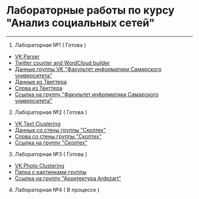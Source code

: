 # Лабораторные работы по курсу "Анализ социальных сетей"
-------

1. Лабораторная №1 ( Готова )
  * [VK Parser](https://github.com/Alexieviri/SocialNetworkAnalysis/blob/main/Lab1_VK.py)
  * [Twitter counter and WordCloud builder](https://github.com/Alexieviri/SocialNetworkAnalysis/blob/main/Lab1_Twitter.ipynb)
  * [Данные группы VK "Факультет информатики Самарского университета"](https://github.com/Alexieviri/SocialNetworkAnalysis/blob/main/Data/vk_data.csv)
  * [Данные из Твиттера](https://github.com/Alexieviri/SocialNetworkAnalysis/blob/main/Data/twitter_data.csv)
  * [Слова из Твиттера](https://github.com/Alexieviri/SocialNetworkAnalysis/blob/main/Data/all_words_twitter.txt)
  * [Ссылка на группу "Факультет информатики Самарского университета"](https://vk.com/fit.ssau)
2. Лабораторная №2 ( Готова )
  * [VK Text Clustering](https://github.com/Alexieviri/SocialNetworkAnalysis/blob/main/Lab2_VK-text-clustering.ipynb)
  * [Данные со стены группы "Сколтех"](https://github.com/Alexieviri/SocialNetworkAnalysis/blob/main/Data/skoltech.csv)
  * [Слова со стены группы "Сколтех"](https://github.com/Alexieviri/SocialNetworkAnalysis/blob/main/Data/skoltech_wall.txt)
  * [Ссылка на группу "Сколтех"](https://vk.com/skoltech)
3. Лабораторная №3 ( Готова )
  * [VK Photo Clustering](https://github.com/Alexieviri/SocialNetworkAnalysis/blob/main/Lab3_VK-Photo-Clustering.ipynb)
  * [Папка с картинками группы](https://github.com/Alexieviri/SocialNetworkAnalysis/tree/main/IMG)
  * [Ссылка на группу "Архитектура Ardezart"](https://vk.com/ardezart)
4. Лабораторная №4 ( В процессе )
